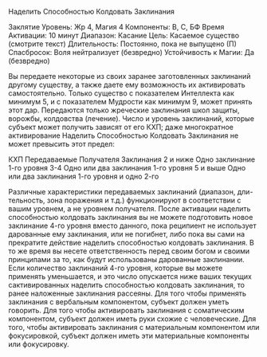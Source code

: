 Наделить Способностью Колдовать Заклинания

Заклятие
Уровень: Жр 4, Магия 4
Компоненты: В, С, БФ
Время Активации: 10 минут
Диапазон: Касание
Цель: Касаемое существо (смотрите
текст)
Длительность: Постоянно, пока не
выпущено (П)
Спасбросок: Воля нейтрализует
(безвредно)
Устойчивость к Магии: Да (безвредно)

Вы передаете некоторые из своих заранее заготовленных заклинаний другому
существу, а также даете ему возможность
их активировать самостоятельно. Только
существо с показателем Интеллекта как
минимум 5, и с показателем Мудрости
как минимум 9, может принять этот дар.
Передаются только жреческие заклинания школ защиты, ворожбы, колдовства
(лечение). Число и уровень заклинаний,
которые субъект может получить зависят от его КХП; даже многократное активирование Наделить Способностью
Колдовать Заклинания не может превысить этот предел:

КХП
Передаваемые
Получателя
Заклинания
2 и ниже Одно заклинание 1-го
уровня
3-4
Одно или два заклинания
1-го уровня
5 и выше Одно или два заклинания
1-го уровня и одно 2-го

Различные характеристики передаваемых заклинаний (диапазон, дли-тельность, зона поражения и т.д.) функционируют в соответствии с вашим уровнем, а не уровнем получателя.
После активации наделить способностью колдовать заклинания вы не
можете подготовить новое заклинание
4-го уровня вместо данного, пока реципиент не использует дарованные ему заклинания, или не погибнет, либо пока вы
сами на прекратите действие наделить
способностью колдовать заклинания. В
то же время вы несете ответственность
перед своим богом и своими принципами за то, как будут использованы дарованные заклинании. Если количество
заклинаний 4-го уровня, которые вы
можете применять уменьшается, и это
число опускается ниже ваших текущих
сактивированных наделить способностью колдовать заклинания, то ранее наложенные заклинания рассеяны.
Для того чтобы применять заклинания с вербальным компонентом, субъект
должен уметь говорить. Для того чтобы активировать заклинания с соматическим компонентом, субъект должен
иметь руки схожие с человеческие. Для
того, чтобы активировать заклинания
с материальным компонентом или фокусировкой, субъект должен иметь эти
материальные компоненты или фокусировку.